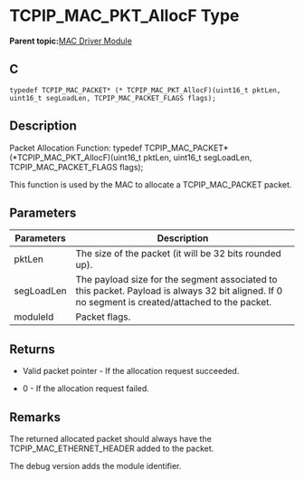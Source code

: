 # TCPIP\_MAC\_PKT\_AllocF Type

**Parent topic:**[MAC Driver Module](GUID-0C1AF471-66D4-472F-84AF-212E9E18B21D.md)

## C

```
typedef TCPIP_MAC_PACKET* (* TCPIP_MAC_PKT_AllocF)(uint16_t pktLen, uint16_t segLoadLen, TCPIP_MAC_PACKET_FLAGS flags);
```

## Description

Packet Allocation Function: typedef TCPIP\_MAC\_PACKET\* \(\*TCPIP\_MAC\_PKT\_AllocF\)\(uint16\_t pktLen, uint16\_t segLoadLen, TCPIP\_MAC\_PACKET\_FLAGS flags\);

This function is used by the MAC to allocate a TCPIP\_MAC\_PACKET packet.

## Parameters

|Parameters|Description|
|----------|-----------|
|pktLen|The size of the packet \(it will be 32 bits rounded up\).|
|segLoadLen|The payload size for the segment associated to this packet. Payload is always 32 bit aligned. If 0 no segment is created/attached to the packet.|
|moduleId|Packet flags.|

## Returns

-   Valid packet pointer - If the allocation request succeeded.

-   0 - If the allocation request failed.


## Remarks

The returned allocated packet should always have the TCPIP\_MAC\_ETHERNET\_HEADER added to the packet.

The debug version adds the module identifier.

